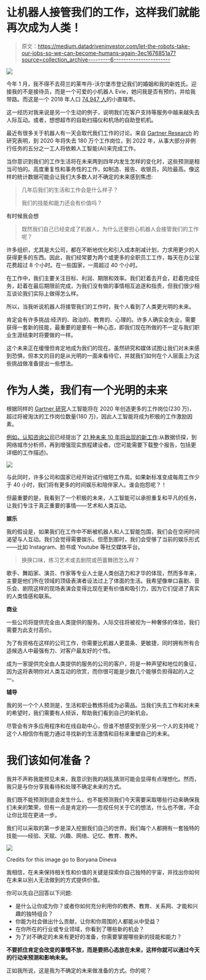 # 让机器人接管我们的工作，这样我们就能再次成为人类！

> 原文：<https://medium.datadriveninvestor.com/let-the-robots-take-our-jobs-so-we-can-become-humans-again-3ec1676851a7?source=collection_archive---------6----------------------->

![](img/31282ad488934b7a9ae9b3e891bb532f.png)

今年 1 月，我不得不去荷兰的莱岑丹-沃尔堡市登记我们的婚姻和我的新姓氏。迎接我的不是接待员，而是一个可爱的小机器人 Evie，她问我是否有预约，并给我带路。而这是一个 2018 年人口 [74.947 人](https://allecijfers.nl/gemeente/leidschendam-voorburg/)的小直辖市。

这一经历对我来说是另一个生动的例子，说明我们在客户支持等服务中越来越失去人际互动。或者，想想超市的自助扫描仪和机场的自助登机机。

最近有很多关于机器人有一天会取代我们工作的讨论。来自 [Gartner Research](https://www.gartner.com/newsroom/id/3837763) 的 [](https://www.gartner.com/newsroom/id/3837763) 研究表明，到 2020 年将失去 180 万个工作岗位，到 2022 年，从事大部分非例行任务的五分之一工人将依赖人工智能(AI)来完成工作。

当你意识到我们的工作生活将在未来两到四年内发生怎样的变化时，这些预测是相当可怕的。高度重复性和事务性的工作，如制造、报告、收银员，风险最高。像这样的统计数据可能会让我们大多数人对不确定的未来感到焦虑:

> 几年后我们的生活和工作会是什么样子？
> 
> 我们的技能和能力还会有价值吗？

有时候我会想

> 既然我们自己已经变成了机器人，为什么还要担心机器人会接管我们的工作呢？

许多组织，尤其是大公司，都在不断地优化和引入成本削减计划，力求用更少的人获得更多的东西。因此，我们经常要为两个或更多的全职员工工作，每天在办公室花费超过 8 个小时。在一些国家，一周超过 40 个小时。

在工作中，我们主要关注目标、利润、期限和效率。我们赶着去开会，赶着完成任务，赶着在最后期限前完成，为我们没有做的事情相互追逐和指责，但我们很少相互谈论我们实际上做得怎么样。

所以，当我听说机器人将接管我们的工作时，我个人看到了人类更光明的未来。

肯定会有许多挑战:经济的、政治的、教育的、心理的。许多人确实会失业，需要获得一套新的技能，最重要的是要有一种心态，即我们现在所做的不一定与我们职业生涯结束时将要做的一样。

这个未来正在缓慢但肯定地成为我们的现在。虽然研究和媒体试图让我们对未来感到恐惧，但本文的目的是从光明的一面来看待它，并就我们如何在个人层面上为这些挑战做准备提出一些想法。

# 作为人类，我们有一个光明的未来

根据同样的 [Gartner 研究](https://www.gartner.com/newsroom/id/3837763)人工智能将在 2020 年创造更多的工作岗位(230 万)，超过将被淘汰的工作岗位数量(180 万)，因此人工智能将成为积极的工作激励因素。

[例如，认知咨询公司](https://www.cognizant.com/consulting)已经提出了 [21 种未来 10 年将出现的新工作](https://www.cognizant.com/perspectives/21-jobs-of-the-future):从数据侦探，到网络城市分析师，再到增强现实旅程建设者。(您可能需要下载整个报告，包括更详细的工作描述)。

![](img/51b48d337f7ca240d6d7c485924b99f2.png)

与此同时，许多公司和国家已经开始试行缩短工作周。如果新标准变成每周工作少于 40 小时，我们将有更多的时间娱乐和陪伴家人。谁会抱怨呢？！

但最重要的是，我看到了一个积极的未来，人工智能可以承担重复和平凡的任务，让我们专注于真正重要的事情——艺术和人类互动。

**娱乐**

我的假设是，如果我们在工作中不断被机器人和人工智能包围，我们会在空闲时间渴望与人互动。我们会觉得需要娱乐。但愿到那时，我们会受够了当前的娱乐形式——比如 Instagram、脸书或 Youtube 等社交媒体平台。

> 换换口味，练习艺术或去剧院或芭蕾舞团怎么样？

歌手、舞蹈家、演员、作家等专业人士是人类创造力和才华的体现，然而多年来，主要是他们所在领域的顶级表演者设法过上了体面的生活。我希望像单口喜剧、音乐会、剧院这样的现场表演会变得比现在更有价值和吸引力，因为它们促进了真实的人类情感和联系。

**商业**

一些公司将提供完全由人类提供的服务。人际交往将被视为一种奢侈的体验，我们需要为此支付高价。

为了有资格在这样的公司工作，你需要比机器人更苗条、更敏捷，同时拥有所有合适候选人中最强有力、对客户最友好的个性。

成为一家提供完全由人类提供的服务的公司的客户，将是一种声望和地位的象征，因为这将表明你对人类互动的欣赏，而你很可能是少数几个能够负担得起的人之一。

**辅导**

我的另一个个人预测是，生活和职业教练将成为必需品。当我们失去工作和对未来的希望时，我们需要有人倾诉，帮助我们看到自己的新机会。

尽管会有许多应用程序和在线自助中心，但谁不想感受到至少另一个人的支持呢？这个人相信你有能力通过寻找新的生活激情和目标来重塑自己的未来。

# 我们该如何准备？

我并不声称我能预见未来，我意识到我的胡乱猜测可能会显得有点理想化。然而，我只是与你分享我看待和处理不确定未来的方式。

我们既不能预测到底会发生什么，也不能预测我们今天需要采取哪些行动来确保我们未来的繁荣，但有一点是肯定的——忽视任何关于它的想法，什么也不做，不会让你比现在更进一步。

我们可以采取的第一步是深入挖掘我们自己的世界。我们每个人都拥有一套独特的技能——经验、天赋、兴趣、网络、记忆、教育、教养。

![](img/6ccc9f477a5dee0a45451664bbc8ef1f.png)

Credits for this image go to Boryana Dineva

我相信，在未来保持相关性和价值的关键是探索你自己独特的宇宙，并找出你如何在未来以别人无法做到的方式提供价值。

你可以先自己回答以下问题:

*   是什么让你成为你？或者你如何充分利用你的教养、教育、关系网、才能和兴趣的独特组合？
*   你能为社会做出什么贡献，让你和你周围的人都能从中受益？
*   在你所在的行业或专业领域，你看到了哪些新的机会？
*   为了对不确定的未来有更好的准备，你需要掌握哪些新的技能和能力？

**不要抓住肯定会改变的事情不放，而是要把心态放在未来，这样你就可以通过今天的行动来预测和影响未来。**

正如我所说，这是我为不确定的未来做准备的方式。你的呢？